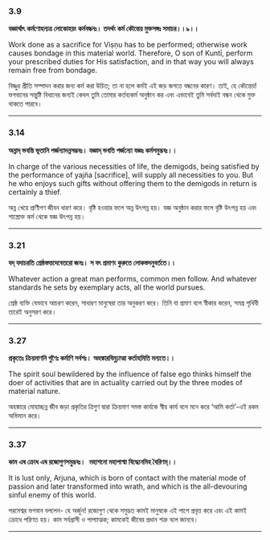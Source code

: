 
### **3.9**

**যজ্ঞার্থাৎ কর্মণোহন্যত্র লোকোহয়ং কর্মবন্ধনঃ।**
**তদর্থং কর্ম কৌন্তেয় মুক্তসঙ্গঃ সমাচর।।৯।।**

Work done as a sacrifice for Viṣṇu has to be performed; otherwise work causes bondage in this material world. Therefore, O son of Kuntī, perform your prescribed duties for His satisfaction, and in that way you will always remain free from bondage.

বিষ্ণুর প্রীতি সম্পাদন করার জন্য কর্ম করা উচিত; তা না হলে কর্মই এই জড় জগতে বন্ধনের কারণ। তাই, হে কৌন্তেয়! ভগবানের সন্তুষ্টি বিধানের জন্যই কেবল তুমি তোমার কর্তব্যকর্ম অনুষ্ঠান কর এবং এভাবেই তুমি সর্বদাই বন্ধন থেকে মুক্ত থাকতে পারবে।

---

### **3.14**

**অন্নাদ্ ভবন্তি ভূতানি পর্জন্যাদন্নসম্ভবঃ।**
**যজ্ঞাদ্ ভবতি পর্জন্যো যজ্ঞঃ কর্মসমুদ্ভবঃ।।**

In charge of the various necessities of life, the demigods, being satisfied by the performance of yajña [sacrifice], will supply all necessities to you. But he who enjoys such gifts without offering them to the demigods in return is certainly a thief.

অন্ন খেয়ে প্রাণীগণ জীবন ধারণ করে। বৃষ্টি হওয়ার ফলে অন্ন উৎপন্ন হয়। যজ্ঞ অনুষ্ঠান করার ফলে বৃষ্টি উৎপন্ন হয় এবং শাস্ত্রোক্ত কর্ম থেকে যজ্ঞ উৎপন্ন হয়।

---

### **3.21**

**যদ্ যদাচরতি শ্রেষ্ঠস্তত্তদেবেতরো জনঃ।**
**স যৎ প্রমাণং কুরুতে লোকস্তদনুবর্ততে।।**

Whatever action a great man performs, common men follow. And whatever standards he sets by exemplary acts, all the world pursues.

শ্রেষ্ঠ ব্যক্তি যেভাবে আচরণ করেন, সাধারণ মানুষেরা তার অনুকরণ করে। তিনি যা প্রমাণ বলে স্বীকার করেন, সমগ্র পৃথিবী তারেই অনুসরণ করে।

---

### **3.27**

**প্রকৃতেঃ ক্রিয়মাণনি গুণৈঃ কর্মাণি সর্বশঃ।**
**অহঙ্কারবিমুঢ়াত্মা কর্তাহমিতি মন্যতে।।**

The spirit soul bewildered by the influence of false ego thinks himself the doer of activities that are in actuality carried out by the three modes of material nature.

অহঙ্কারে মোহাচ্ছন্ন জীব জড়া প্রকৃতির ত্রিগুণ দ্বারা ক্রিয়মাণ সমস্ত কার্যকে স্বীয় কার্য বলে মনে করে ‘আমি কর্তা’-এই রকম অভিমান করে।

---

### **3.37**

**কাম এষ ক্রোধ এষ রজোগুণসমুদ্ভবঃ।** 
**মহাশনো মহাপাপ্মা বিদ্ধ্যেনমিহ বৈরিণম্।।**

It is lust only, Arjuna, which is born of contact with the material mode of passion and later transformed into wrath, and which is the all-devouring sinful enemy of this world.

পরমেশ্বর ভগবান বললেন- হে অর্জুন! রজোগুণ থেকে সমুদ্ভত কামই মানুষকে এই পাপে প্রবৃত্ত করে এবং এই কামই ক্রোধে পরিণত হয়। কাম সর্বগ্রাসী ও পাপাাত্মক; কামকেই জীবের প্রধান শত্রু বলে জানবে।

---
